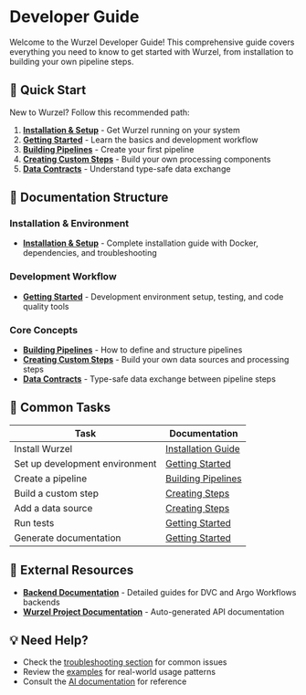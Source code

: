 # Developer Guide

Welcome to the Wurzel Developer Guide! This comprehensive guide covers everything you need to know to get started with Wurzel, from installation to building your own pipeline steps.


## 🚀 Quick Start

New to Wurzel? Follow this recommended path:

1. **[Installation & Setup](installation.md)** - Get Wurzel running on your system
2. **[Getting Started](getting-started.md)** - Learn the basics and development workflow
3. **[Building Pipelines](building-pipelines.md)** - Create your first pipeline
4. **[Creating Custom Steps](creating-steps.md)** - Build your own processing components
5. **[Data Contracts](data-contracts.md)** - Understand type-safe data exchange

## 📖 Documentation Structure

### Installation & Environment

- **[Installation & Setup](installation.md)** - Complete installation guide with Docker, dependencies, and troubleshooting

### Development Workflow

- **[Getting Started](getting-started.md)** - Development environment setup, testing, and code quality tools

### Core Concepts

- **[Building Pipelines](building-pipelines.md)** - How to define and structure pipelines
- **[Creating Custom Steps](creating-steps.md)** - Build your own data sources and processing steps
- **[Data Contracts](data-contracts.md)** - Type-safe data exchange between pipeline steps


## 🎯 Common Tasks

| Task | Documentation |
|------|---------------|
| Install Wurzel | [Installation Guide](installation.md#basic-installation) |
| Set up development environment | [Getting Started](getting-started.md#development-setup) |
| Create a pipeline | [Building Pipelines](building-pipelines.md#defining-a-pipeline) |
| Build a custom step | [Creating Steps](creating-steps.md#creating-processing-steps) |
| Add a data source | [Creating Steps](creating-steps.md#creating-data-source-steps) |
| Run tests | [Getting Started](getting-started.md#running-tests) |
| Generate documentation | [Getting Started](getting-started.md#documentation) |

## 🔗 External Resources

- **[Backend Documentation](../backends/index.md)** - Detailed guides for DVC and Argo Workflows backends
- **[Wurzel Project Documentation](https://deepwiki.com/telekom/wurzel/)** - Auto-generated API documentation

## 💡 Need Help?

- Check the [troubleshooting section](installation.md#troubleshooting) for common issues
- Review the [examples](https://github.com/telekom/wurzel/tree/main/examples) for real-world usage patterns
- Consult the [AI documentation](https://deepwiki.com/telekom/wurzel/) for reference
